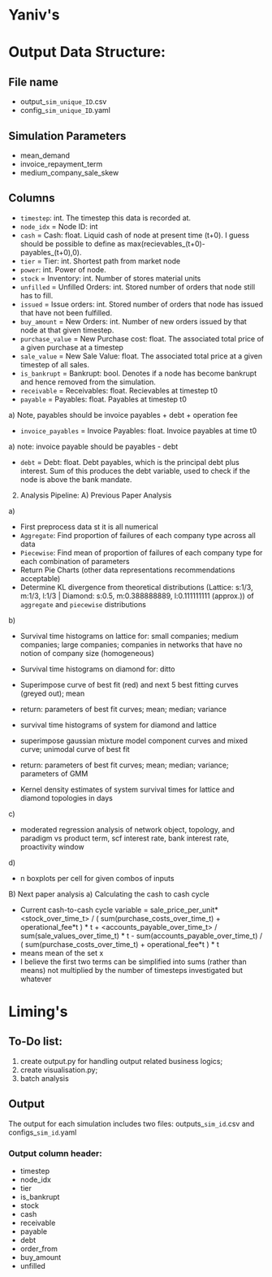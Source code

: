 # Yaniv's 

# Output Data Structure:
## File name
- output_`sim_unique_ID`.csv
- config_`sim_unique_ID`.yaml

## Simulation Parameters
- mean_demand 
- invoice_repayment_term 
- medium_company_sale_skew


## Columns
- `timestep`: int. The timestep this data is recorded at.
- `node_idx` = Node ID: int
- `cash` = Cash: float. Liquid cash of node at present time (t+0). I guess should be possible to define as max(recievables_(t+0)-payables_(t+0),0).
- `tier` = Tier: int. Shortest path from market node
- `power`: int. Power of node.
- `stock` = Inventory: int. Number of stores material units
- `unfilled` = Unfilled Orders: int. Stored number of orders that node still has to fill.
- `issued` = Issue orders: int. Stored number of orders that node has issued that have not been fulfilled.
- `buy_amount` = New Orders: int. Number of new orders issued by that node at that given timestep.
- `purchase_value` = New Purchase cost: float. The associated total price of a given purchase at a timestep
- `sale_value` = New Sale Value: float. The associated total price at a given timestep of all sales.
- `is_bankrupt` = Bankrupt: bool. Denotes if a node has become bankrupt and hence removed from the simulation.
- `receivable` = Receivables: float. Recievables at timestep t0
- `payable` = Payables: float. Payables at timestep t0

a) Note, payables should be invoice payables + debt + operation fee
- `invoice_payables` = Invoice Payables: float. Invoice payables at time t0

a) note: invoice payable should be payables - debt
- `debt` = Debt: float. Debt payables, which is the principal debt plus interest. Sum of this produces the debt variable, used to check if the node is above the bank mandate.


2) Analysis Pipeline:
A) Previous Paper Analysis

a) 
- First preprocess data st it is all numerical
- `Aggregate`: Find proportion of failures of each company type across all data
- `Piecewise`: Find mean of proportion of failures of each company type for each combination of parameters
- Return Pie Charts (other data representations recommendations acceptable)
- Determine KL divergence from theoretical distributions (Lattice: s:1/3, m:1/3, l:1/3 | Diamond: s:0.5, m:0.388888889, l:0.111111111 (approx.)) of `aggregate` and `piecewise` distributions

b)
- Survival time histograms on lattice for: small companies; medium companies; large companies; companies in networks that have no notion of company size (homogeneous)
- Survival time histograms on diamond for: ditto
- Superimpose curve of best fit (red) and next 5 best fitting curves (greyed out); mean
- return: parameters of best fit curves; mean; median; variance

- survival time histograms of system for diamond and lattice
- superimpose gaussian mixture model component curves and mixed curve; unimodal curve of best fit
- return: parameters of best fit curves; mean; median; variance; parameters of GMM

- Kernel density estimates of system survival times for lattice and diamond
topologies in days

c)
- moderated regression analysis of network object, topology, and paradigm vs product term, scf interest rate, bank interest rate, proactivity window

d)
- n boxplots per cell for given combos of inputs

B) Next paper analysis
a) Calculating the cash to cash cycle
- Current cash-to-cash cycle variable = sale_price_per_unit\*<stock_over_time_t> / ( sum(purchase_costs_over_time_t) + operational_fee\*t ) * t + <accounts_payable_over_time_t> / sum(sale_values_over_time_t) * t - sum(accounts_payable_over_time_t) / ( sum(purchase_costs_over_time_t) + operational_fee\*t ) * t
- <x> means mean of the set x
- I believe the first two terms can be simplified into sums (rather than means) not multiplied by the number of timesteps investigated but whatever



# Liming's
## To-Do list:
1. create output.py for handling output related business logics;
2. create visualisation.py;
3. batch analysis

## Output
The output for each simulation includes two files: outputs_`sim_id`.csv and configs_`sim_id`.yaml

### Output column header: 
- timestep
- node_idx
- tier
- is_bankrupt
- stock
- cash
- receivable
- payable
- debt
- order_from
- buy_amount
- unfilled
